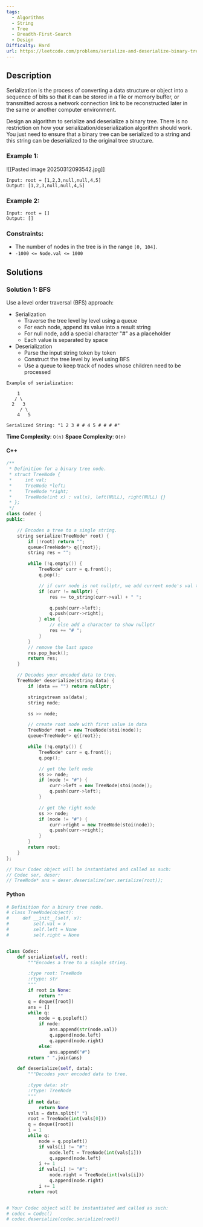 ```yaml
---
tags:
  - Algorithms
  - String
  - Tree
  - Breadth-First-Search
  - Design
Difficulty: Hard
url: https://leetcode.com/problems/serialize-and-deserialize-binary-tree/
---
```

## Description
Serialization is the process of converting a data structure or object into a sequence of bits so that it can be stored in a file or memory buffer, or transmitted across a network connection link to be reconstructed later in the same or another computer environment.

Design an algorithm to serialize and deserialize a binary tree. There is no restriction on how your serialization/deserialization algorithm should work. You just need to ensure that a binary tree can be serialized to a string and this string can be deserialized to the original tree structure.

### Example 1:
![[Pasted image 20250312093542.jpg]]
```
Input: root = [1,2,3,null,null,4,5]
Output: [1,2,3,null,null,4,5]
```

### Example 2:
```
Input: root = []
Output: []
```

### Constraints:
- The number of nodes in the tree is in the range `[0, 104]`.
- `-1000 <= Node.val <= 1000`

## Solutions

### Solution 1: BFS

Use a level order traversal (BFS) approach:
* Serialization
	* Traverse the tree level by level using a queue
	* For each node, append its value into a result string
	* For null node, add a special character "#" as a placeholder
	* Each value is separated by space
* Deserialization
	* Parse the input string token by token
	* Construct the tree level by level using BFS
	* Use a queue to keep track of nodes whose children need to be processed

```
Example of serialization:

	1
   / \
  2   3
     / \
    4   5

Serialized String: "1 2 3 # # 4 5 # # # #"
```

**Time Complexity**: `O(n)`
**Space Complexity**: `O(n)`

#### C++
```cpp
/**
 * Definition for a binary tree node.
 * struct TreeNode {
 *     int val;
 *     TreeNode *left;
 *     TreeNode *right;
 *     TreeNode(int x) : val(x), left(NULL), right(NULL) {}
 * };
 */
class Codec {
public:

    // Encodes a tree to a single string.
    string serialize(TreeNode* root) {
        if (!root) return ""; 
        queue<TreeNode*> q{{root}}; 
        string res = ""; 

        while (!q.empty()) {
            TreeNode* curr = q.front(); 
            q.pop(); 

            // if curr node is not nullptr, we add current node's val to result 
            if (curr != nullptr) {
                res += to_string(curr->val) + " "; 

                q.push(curr->left); 
                q.push(curr->right); 
            } else {
                // else add a character to show nullptr
                res += "# "; 
            }
        }
        // remove the last space
        res.pop_back(); 
        return res; 
    }

    // Decodes your encoded data to tree.
    TreeNode* deserialize(string data) {
        if (data == "") return nullptr; 

        stringstream ss(data);
        string node;

        ss >> node; 

        // create root node with first value in data
        TreeNode* root = new TreeNode(stoi(node)); 
        queue<TreeNode*> q{{root}}; 

        while (!q.empty()) {
            TreeNode* curr = q.front(); 
            q.pop(); 

            // get the left node
            ss >> node; 
            if (node != "#") {
                curr->left = new TreeNode(stoi(node)); 
                q.push(curr->left); 
            }

            // get the right node
            ss >> node; 
            if (node != "#") {
                curr->right = new TreeNode(stoi(node)); 
                q.push(curr->right); 
            }
        }
        return root; 
    }
};

// Your Codec object will be instantiated and called as such:
// Codec ser, deser;
// TreeNode* ans = deser.deserialize(ser.serialize(root));
```

#### Python
```python
# Definition for a binary tree node.
# class TreeNode(object):
#     def __init__(self, x):
#         self.val = x
#         self.left = None
#         self.right = None


class Codec:
    def serialize(self, root):
        """Encodes a tree to a single string.

        :type root: TreeNode
        :rtype: str
        """
        if root is None:
            return ""
        q = deque([root])
        ans = []
        while q:
            node = q.popleft()
            if node:
                ans.append(str(node.val))
                q.append(node.left)
                q.append(node.right)
            else:
                ans.append("#")
        return " ".join(ans)

    def deserialize(self, data):
        """Decodes your encoded data to tree.

        :type data: str
        :rtype: TreeNode
        """
        if not data:
            return None
        vals = data.split(" ")
        root = TreeNode(int(vals[0]))
        q = deque([root])
        i = 1
        while q:
            node = q.popleft()
            if vals[i] != "#":
                node.left = TreeNode(int(vals[i]))
                q.append(node.left)
            i += 1
            if vals[i] != "#":
                node.right = TreeNode(int(vals[i]))
                q.append(node.right)
            i += 1
        return root


# Your Codec object will be instantiated and called as such:
# codec = Codec()
# codec.deserialize(codec.serialize(root))
```